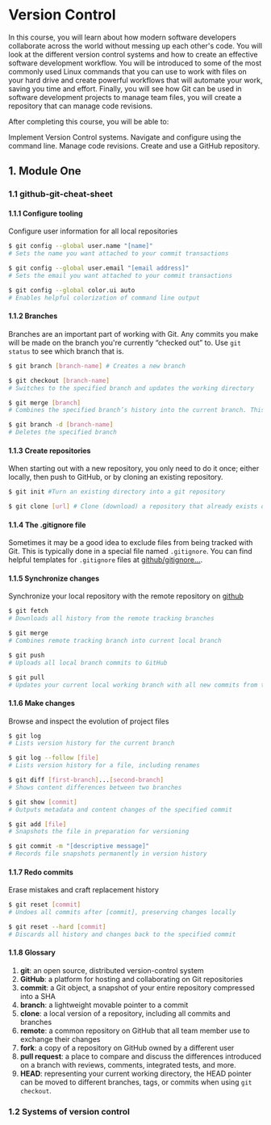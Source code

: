 # Version Control

In this course, you will learn about how modern software developers collaborate across the world without messing up each other's code. You will look at the different version control systems and how to create an effective software development workflow. You will be introduced to some of the most commonly used Linux commands that you can use to work with files on your hard drive and create powerful workflows that will automate your work, saving you time and effort. Finally, you will see how Git can be used in software development projects to manage team files, you will create a repository that can manage code revisions.

After completing this course, you will be able to:

Implement Version Control systems.
Navigate and configure using the command line.
Manage code revisions.
Create and use a GitHub repository.

## 1. Module One

### 1.1 github-git-cheat-sheet

#### 1.1.1 Configure tooling
Configure user information for all local repositories

```sh
$ git config --global user.name "[name]"
# Sets the name you want attached to your commit transactions

$ git config --global user.email "[email address]"
# Sets the email you want attached to your commit transactions

$ git config --global color.ui auto
# Enables helpful colorization of command line output
```

#### 1.1.2 Branches
Branches are an important part of working with Git. Any commits you make will be made on the branch you're currently “checked out” to. Use `git status` to see which branch that is.

```sh
$ git branch [branch-name] # Creates a new branch

$ git checkout [branch-name]
# Switches to the specified branch and updates the working directory

$ git merge [branch]
# Combines the specified branch’s history into the current branch. This is usually done in pull requests, but is an important Git operation.

$ git branch -d [branch-name]
# Deletes the specified branch
```

#### 1.1.3 Create repositories
When starting out with a new repository, you only need to do it once; either locally, then push to GitHub, or by cloning an existing repository.

```sh
$ git init #Turn an existing directory into a git repository

$ git clone [url] # Clone (download) a repository that already exists on GitHub, including all of the files, branches, and commits
```

#### 1.1.4 The .gitignore file

Sometimes it may be a good idea to exclude files from being tracked with Git. This is typically done in a special file named `.gitignore`. You can find helpful templates for `.gitignore` files at [github/gitignore...](github.com/github/gitignore).

#### 1.1.5 Synchronize changes

Synchronize your local repository with the remote repository on [github](GitHub.com)

```sh
$ git fetch
# Downloads all history from the remote tracking branches

$ git merge
# Combines remote tracking branch into current local branch

$ git push
# Uploads all local branch commits to GitHub

$ git pull
# Updates your current local working branch with all new commits from the corresponding remote branch on GitHub. `git pull` is a combination of git fetch and git merge
```

#### 1.1.6 Make changes

Browse and inspect the evolution of project files
```sh
$ git log
# Lists version history for the current branch

$ git log --follow [file]
# Lists version history for a file, including renames

$ git diff [first-branch]...[second-branch]
# Shows content differences between two branches

$ git show [commit]
# Outputs metadata and content changes of the specified commit

$ git add [file]
# Snapshots the file in preparation for versioning

$ git commit -m "[descriptive message]"
# Records file snapshots permanently in version history
```

#### 1.1.7 Redo commits
Erase mistakes and craft replacement history

```sh
$ git reset [commit]
# Undoes all commits after [commit], preserving changes locally

$ git reset --hard [commit]
# Discards all history and changes back to the specified commit
```

#### 1.1.8 Glossary

1. **git**: an open source, distributed version-control system
1. **GitHub**: a platform for hosting and collaborating on Git repositories
1. **commit**: a Git object, a snapshot of your entire repository compressed into a SHA
1. **branch**: a lightweight movable pointer to a commit
1. **clone**: a local version of a repository, including all commits and branches
1. **remote**: a common repository on GitHub that all team member use to exchange their changes
1. **fork**: a copy of a repository on GitHub owned by a different user
1. **pull request**: a place to compare and discuss the differences introduced on a branch with reviews, comments, integrated
tests, and more.
1. **HEAD**: representing your current working directory, the HEAD pointer can be moved to different branches, tags, or commits when using `git checkout`.

### 1.2 Systems of version control
